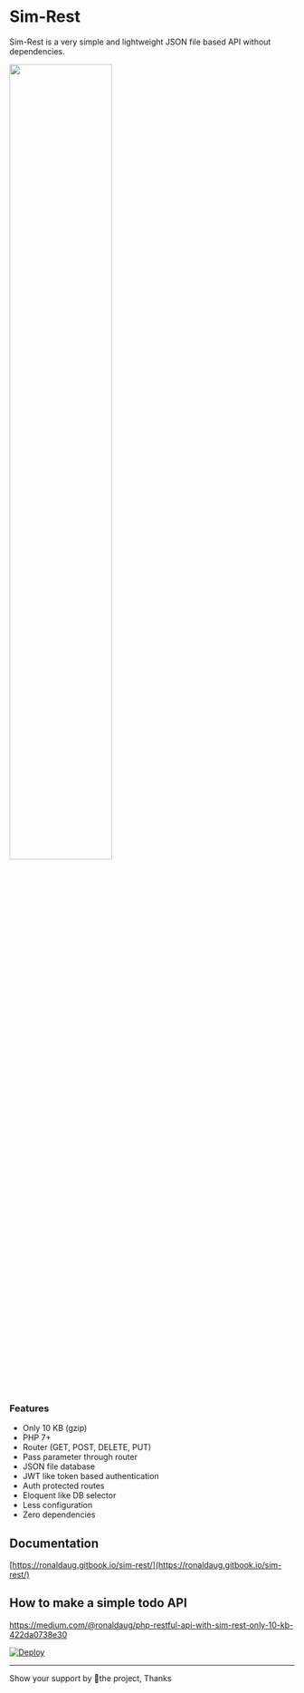 # Sim-Rest 
Sim-Rest is a very simple and lightweight JSON file based API without dependencies. 

<img src="https://user-images.githubusercontent.com/33022876/78574189-a8534380-784f-11ea-9712-47241dbf40d7.png" width="60%">

### Features
- Only 10 KB (gzip)
- PHP 7+
- Router (GET, POST, DELETE, PUT)
- Pass parameter through router
- JSON file database
- JWT like token based authentication
- Auth protected routes
- Eloquent like DB selector
- Less configuration
- Zero dependencies

## Documentation
[https://ronaldaug.gitbook.io/sim-rest/](https://ronaldaug.gitbook.io/sim-rest/)

## How to make a simple todo API
https://medium.com/@ronaldaug/php-restful-api-with-sim-rest-only-10-kb-422da0738e30


<a href="https://heroku.com/deploy?template=https://github.com/ronaldaug/sim-rest">
  <img src="https://www.herokucdn.com/deploy/button.svg" alt="Deploy">
</a>

--------

Show your support by 🌟the project, Thanks
